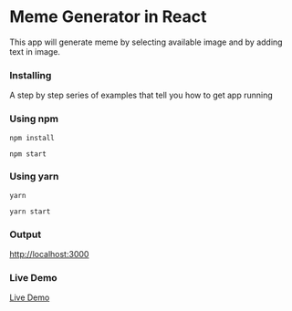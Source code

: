 # Meme Generator in React

This app will generate meme by selecting available image and by adding text in image.

### Installing

A step by step series of examples that tell you how to get app running

### Using npm

```
npm install
```

```
npm start
```


### Using yarn

```
yarn
```

```
yarn start
```

### Output

[http://localhost:3000](http://localhost:3000)

### Live Demo

[Live Demo](https://meme-generator2018.herokuapp.com)
